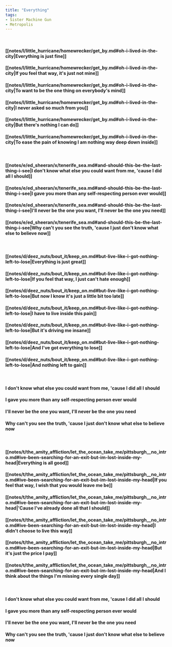 ```yaml
---
title: "Everything"
tags:
- Sister Machine Gun
- Metropolis
---
```

&nbsp;
#### [[notes/l/little_hurricane/homewrecker/get_by.md#oh-i-lived-in-the-city|Everything is just fine]]
#### [[notes/l/little_hurricane/homewrecker/get_by.md#oh-i-lived-in-the-city|If you feel that way, it's just not mine]]
#### [[notes/l/little_hurricane/homewrecker/get_by.md#oh-i-lived-in-the-city|To want to be the one thing on everybody's mind]]
#### [[notes/l/little_hurricane/homewrecker/get_by.md#oh-i-lived-in-the-city|I never asked so much from you]]
#### [[notes/l/little_hurricane/homewrecker/get_by.md#oh-i-lived-in-the-city|But there's nothing I can do]]
#### [[notes/l/little_hurricane/homewrecker/get_by.md#oh-i-lived-in-the-city|To ease the pain of knowing I am nothing way deep down inside]]
&nbsp;
#### [[notes/e/ed_sheeran/x/tenerife_sea.md#and-should-this-be-the-last-thing-i-see|I don't know what else you could want from me, 'cause I did all I should]]
#### [[notes/e/ed_sheeran/x/tenerife_sea.md#and-should-this-be-the-last-thing-i-see|I gave you more than any self-respecting person ever would]]
#### [[notes/e/ed_sheeran/x/tenerife_sea.md#and-should-this-be-the-last-thing-i-see|I'll never be the one you want, I'll never be the one you need]]
#### [[notes/e/ed_sheeran/x/tenerife_sea.md#and-should-this-be-the-last-thing-i-see|Why can't you see the truth, 'cause I just don't know what else to believe now]]
&nbsp;
#### [[notes/d/deez_nuts/bout_it/keep_on.md#but-live-like-i-got-nothing-left-to-lose|Everything is just great]]
#### [[notes/d/deez_nuts/bout_it/keep_on.md#but-live-like-i-got-nothing-left-to-lose|If you feel that way, I just can't hate enough]]
#### [[notes/d/deez_nuts/bout_it/keep_on.md#but-live-like-i-got-nothing-left-to-lose|But now I know it's just a little bit too late]]
#### [[notes/d/deez_nuts/bout_it/keep_on.md#but-live-like-i-got-nothing-left-to-lose|I have to live inside this pain]]
#### [[notes/d/deez_nuts/bout_it/keep_on.md#but-live-like-i-got-nothing-left-to-lose|But it's driving me insane]]
#### [[notes/d/deez_nuts/bout_it/keep_on.md#but-live-like-i-got-nothing-left-to-lose|And I've got everything to lose]]
#### [[notes/d/deez_nuts/bout_it/keep_on.md#but-live-like-i-got-nothing-left-to-lose|And nothing left to gain]]
&nbsp;
#### I don't know what else you could want from me, 'cause I did all I should
#### I gave you more than any self-respecting person ever would
#### I'll never be the one you want, I'll never be the one you need
#### Why can't you see the truth, 'cause I just don't know what else to believe now
&nbsp;
#### [[notes/t/the_amity_affliction/let_the_ocean_take_me/pittsburgh__no_intro.md#ive-been-searching-for-an-exit-but-im-lost-inside-my-head|Everything is all good]]
#### [[notes/t/the_amity_affliction/let_the_ocean_take_me/pittsburgh__no_intro.md#ive-been-searching-for-an-exit-but-im-lost-inside-my-head|If you feel that way, I wish that you would leave me be]]
#### [[notes/t/the_amity_affliction/let_the_ocean_take_me/pittsburgh__no_intro.md#ive-been-searching-for-an-exit-but-im-lost-inside-my-head|'Cause I've already done all that I should]]
#### [[notes/t/the_amity_affliction/let_the_ocean_take_me/pittsburgh__no_intro.md#ive-been-searching-for-an-exit-but-im-lost-inside-my-head|I didn't choose to live this way]]
#### [[notes/t/the_amity_affliction/let_the_ocean_take_me/pittsburgh__no_intro.md#ive-been-searching-for-an-exit-but-im-lost-inside-my-head|But it's just the price I pay]]
#### [[notes/t/the_amity_affliction/let_the_ocean_take_me/pittsburgh__no_intro.md#ive-been-searching-for-an-exit-but-im-lost-inside-my-head|And I think about the things I'm missing every single day]]
&nbsp;
#### I don't know what else you could want from me, 'cause I did all I should
#### I gave you more than any self-respecting person ever would
#### I'll never be the one you want, I'll never be the one you need
#### Why can't you see the truth, 'cause I just don't know what else to believe now
